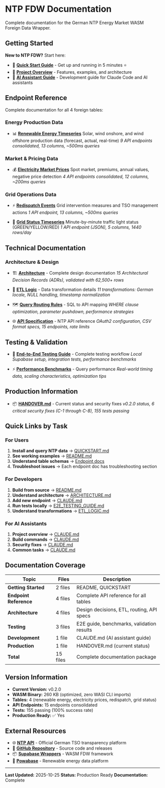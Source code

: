 # NTP FDW Documentation

Complete documentation for the German NTP Energy Market WASM Foreign Data Wrapper.

## Getting Started

**New to NTP FDW?** Start here:
- 📘 **[Quick Start Guide](../QUICKSTART.md)** - Get up and running in 5 minutes ⭐
- 📖 **[Project Overview](../README.md)** - Features, examples, and architecture
- 🤖 **[AI Assistant Guide](../CLAUDE.md)** - Development guide for Claude Code and AI assistants

## Endpoint Reference

Complete documentation for all 4 foreign tables:

### Energy Production Data
- 📊 **[Renewable Energy Timeseries](renewable-energy.md)**
  Solar, wind onshore, and wind offshore production data (forecast, actual, real-time)
  *9 API endpoints consolidated, 13 columns, ~500ms queries*

### Market & Pricing Data
- 💰 **[Electricity Market Prices](electricity-prices.md)**
  Spot market, premiums, annual values, negative price detection
  *4 API endpoints consolidated, 12 columns, ~200ms queries*

### Grid Operations Data
- ⚡ **[Redispatch Events](redispatch.md)**
  Grid intervention measures and TSO management actions
  *1 API endpoint, 13 columns, ~500ms queries*

- 🚦 **[Grid Status Timeseries](grid-status.md)**
  Minute-by-minute traffic light status (GREEN/YELLOW/RED)
  *1 API endpoint (JSON), 5 columns, 1440 rows/day*

## Technical Documentation

### Architecture & Design
- 🏗️ **[Architecture](../reference/ARCHITECTURE.md)** - Complete design documentation
  *15 Architectural Decision Records (ADRs), validated with 62,500+ rows*

- 🔄 **[ETL Logic](../reference/ETL_LOGIC.md)** - Data transformation details
  *11 transformations: German locale, NULL handling, timestamp normalization*

- 🗺️ **[Query Routing Rules](../reference/ROUTING_RULES.md)** - SQL to API mapping
  *WHERE clause optimization, parameter pushdown, performance strategies*

- 🌐 **[API Specification](../reference/API_SPECIFICATION.md)** - NTP API reference
  *OAuth2 configuration, CSV format specs, 15 endpoints, rate limits*

## Testing & Validation

- 🧪 **[End-to-End Testing Guide](../guides/E2E_TESTING_GUIDE.md)** - Complete testing workflow
  *Local Supabase setup, integration tests, performance benchmarks*

- ⚡ **[Performance Benchmarks](../../tests/test_performance_benchmarks.md)** - Query performance
  *Real-world timing data, scaling characteristics, optimization tips*

## Production Information

- 📦 **[HANDOVER.md](../HANDOVER.md)** - Current status and security fixes
  *v0.2.0 status, 6 critical security fixes (C-1 through C-8), 155 tests passing*

## Quick Links by Task

### For Users
1. **Install and query NTP data** → [QUICKSTART.md](../QUICKSTART.md)
2. **See working examples** → [README.md](../README.md#usage-examples)
3. **Understand table schemas** → [Endpoint docs](#endpoint-reference)
4. **Troubleshoot issues** → Each endpoint doc has troubleshooting section

### For Developers
1. **Build from source** → [README.md](../README.md#building-from-source)
2. **Understand architecture** → [ARCHITECTURE.md](ARCHITECTURE.md)
3. **Add new endpoint** → [CLAUDE.md](../CLAUDE.md#common-development-tasks)
4. **Run tests locally** → [E2E_TESTING_GUIDE.md](E2E_TESTING_GUIDE.md)
5. **Understand transformations** → [ETL_LOGIC.md](ETL_LOGIC.md)

### For AI Assistants
1. **Project overview** → [CLAUDE.md](../CLAUDE.md)
2. **Build commands** → [CLAUDE.md](../CLAUDE.md#quick-reference)
3. **Security fixes** → [CLAUDE.md](../CLAUDE.md#critical-implementation-patterns)
4. **Common tasks** → [CLAUDE.md](../CLAUDE.md#common-development-tasks)

## Documentation Coverage

| Topic | Files | Description |
|-------|-------|-------------|
| **Getting Started** | 2 files | README, QUICKSTART |
| **Endpoint Reference** | 4 files | Complete API reference for all tables |
| **Architecture** | 4 files | Design decisions, ETL, routing, API specs |
| **Testing** | 3 files | E2E guide, benchmarks, validation results |
| **Development** | 1 file | CLAUDE.md (AI assistant guide) |
| **Production** | 1 file | HANDOVER.md (current status) |
| **Total** | 15 files | Complete documentation package |

## Version Information

- **Current Version:** v0.2.0
- **WASM Binary:** 260 KB (optimized, zero WASI CLI imports)
- **Tables:** 4 (renewable energy, electricity prices, redispatch, grid status)
- **API Endpoints:** 15 endpoints consolidated
- **Tests:** 155 passing (100% success rate)
- **Production Ready:** ✅ Yes

## External Resources

- 🌐 **[NTP API](https://www.netztransparenz.de)** - Official German TSO transparency platform
- 🐙 **[GitHub Repository](https://github.com/powabase/supabase-fdw-ntp)** - Source code and releases
- 📦 **[Supabase Wrappers](https://github.com/supabase/wrappers)** - WASM FDW framework
- 🏢 **[Powabase](https://github.com/powabase)** - Renewable energy data platform

---

**Last Updated:** 2025-10-25
**Status:** Production Ready
**Documentation:** Complete
